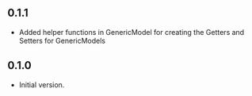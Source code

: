 ## 0.1.1

- Added helper functions in GenericModel for creating the Getters and Setters for GenericModels

## 0.1.0

- Initial version.
